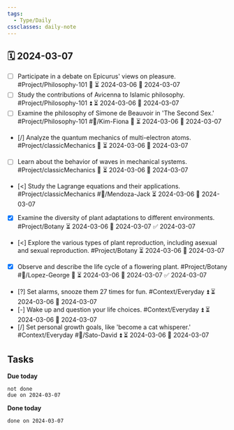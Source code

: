 ```yaml
---
tags:
  - Type/Daily
cssclasses: daily-note
---
```


## 🗓️ 2024-03-07

- [ ] Participate in a debate on Epicurus' views on pleasure. #Project/Philosophy-101 🔼 ⏳ 2024-03-06 📅 2024-03-07
- [ ] Study the contributions of Avicenna to Islamic philosophy. #Project/Philosophy-101 ⏫ ⏳ 2024-03-06 📅 2024-03-07
- [ ] Examine the philosophy of Simone de Beauvoir in 'The Second Sex.' #Project/Philosophy-101 #👤/Kim-Fiona 🔽 ⏳ 2024-03-06 📅 2024-03-07
- [/] Analyze the quantum mechanics of multi-electron atoms. #Project/classicMechanics 🔼 ⏳ 2024-03-06 📅 2024-03-07
- [ ] Learn about the behavior of waves in mechanical systems. #Project/classicMechanics 🔺 ⏳ 2024-03-06 📅 2024-03-07
- [<] Study the Lagrange equations and their applications. #Project/classicMechanics #👤/Mendoza-Jack ⏳ 2024-03-06 📅 2024-03-07
- [x] Examine the diversity of plant adaptations to different environments. #Project/Botany ⏳ 2024-03-06 📅 2024-03-07 ✅ 2024-03-07
- [<] Explore the various types of plant reproduction, including asexual and sexual reproduction. #Project/Botany ⏳ 2024-03-06 📅 2024-03-07
- [x] Observe and describe the life cycle of a flowering plant. #Project/Botany #👤/Lopez-George 🔽 ⏳ 2024-03-06 📅 2024-03-07 ✅ 2024-03-07
- [?] Set alarms, snooze them 27 times for fun. #Context/Everyday ⏫ ⏳ 2024-03-06 📅 2024-03-07
- [-] Wake up and question your life choices. #Context/Everyday ⏫ ⏳ 2024-03-06 📅 2024-03-07
- [/] Set personal growth goals, like 'become a cat whisperer.' #Context/Everyday #👤/Sato-David ⏫ ⏳ 2024-03-06 📅 2024-03-07

## Tasks

**Due today**

```tasks
not done
due on 2024-03-07
```

**Done today**

```tasks
done on 2024-03-07
```
            